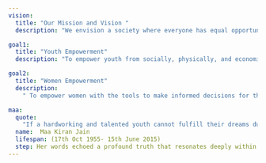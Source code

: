 ```yaml
---
vision:
  title: "Our Mission and Vision "
  description: "We envision a society where everyone has equal opportunities to succeed, regardless of their background, and where merit, dedication, and hard work are valued above wealth, social status, and connections."

goal1:
  title: "Youth Empowerment"
  description: "To empower youth from socially, physically, and economically disadvantaged sections of society, giving wings to their dreams, and preparing them to build a sustainable and progressive society."

goal2:
  title: "Women Empowerment"
  description:
    " To empower women with the tools to make informed decisions for themselves, their families, and drive positive social change. Empowered women are essential for building a strong, resilient, and thriving society."

maa:
  quote: 
    "If a hardworking and talented youth cannot fulfill their dreams due to a lack of resources, it is a failure of our entire society. We must keep their hopes and dreams alive!"
  name:  Maa Kiran Jain
  lifespan: (17th Oct 1955- 15th June 2015)
  step: Her words echoed a profound truth that resonates deeply within us the failure of a society to nurture the dreams of its hardworking and talented youth is a failure of the society as a whole. Kiran Foundation is an step towards that vision.
---
```

